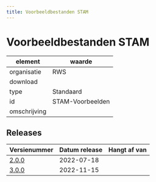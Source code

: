 ```yaml
---
title: Voorbeeldbestanden STAM
---
```


# Voorbeeldbestanden STAM

|element|waarde|
|-----|------|
| organisatie  |RWS|
| download  | [](<>)|
| type  |Standaard|
| id  |STAM-Voorbeelden|
| omschrijving  ||

## Releases

|Versienummer|Datum release|Hangt af van
|-------|-------|-----|
| [2.0.0](<download>)|2022-07-18||
| [3.0.0](<download>)|2022-11-15||

